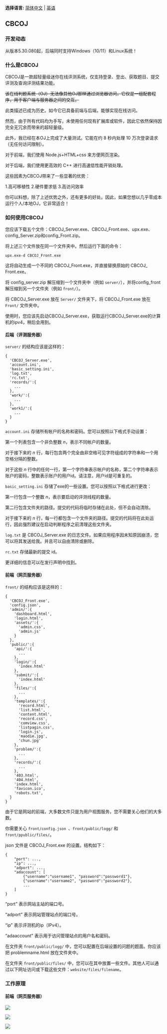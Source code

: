 **选择语言:** [简体中文](README.md) | [英语](readme.en.md)

## CBCOJ

### 开发动态

从版本5.30.080起，后端同时支持Windows（10/11）和Linux系统！

### 什么是CBCOJ

CBCOJ是一款超轻量级迷你在线评测系统，仅支持登录、登出、获取题目、提交评测及查询评测结果功能。

~~该在线判题系统（OJ）无法像其他OJ那样通过浏览器访问，它仅是一组配套程序，用于客户端与服务器之间的交互。~~

此类描述已成为历史。如今它已具备前端与后端，能够实现在线访问。

然而，由于所有代码均为手写，未使用任何现有扩展库或软件，因此它依然保持因完全无冗余而带来的超轻量级。

此外，我已经在本OJ上完成了大量测试。它能在约 8 秒内处理 10 万次登录请求（无任何访问限制）。

对于前端，我们使用 Node.js+HTML+css 来方便网页渲染。

对于后端，我们使用更高效的 C++ 进行高速低性能开销处理。

这些因素为CBCOJ带来了一些显著的优势：

1.高可移植性
2.硬件要求低
3.高访问效率

你可以料想，除了上述优势之外，还有更多的好处。因此，如果您想以几乎零成本运行个人/本地OJ，它非常适合！

### 如何使用CBCOJ

您应该下载五个文件：CBCOJ_Server.exe、CBCOJ_Front.exe、upx.exe、config_Server.zip和config_Front.zip。

将上述三个文件放在同一个文件夹中。然后运行下面的命令：

`upx.exe-d CBCOJ_Front.exe`

这将自动生成一个不同的 CBCOJ_Front.exe，并直接替换原始的 CBCOJ_ Front.exe。

将 config_server.zip 解压缩到一个文件夹中（例如 `server/`），并将config_front解压缩到另一个文件夹（例如 `front/`）。

将 CBCOJ_Server.exe 放在 `Server/` 文件夹下，将 CBCOJ_Front.exe 放在 `Front/` 文件夹中。

使用时，您应该先启动CBCOJ_Server.exe，获取运行CBCOJ_Server.exe的计算机的ipv4，稍后会用到。

#### 后端（评测服务器）

`server/` 的结构应该是这样的：

```plain
{
  'CBCOJ_Server.exe',
  'account.ini',
  'basic_setting.ini',
  'log.txt',
  'rc.txt',
  'records/':{
    ...
  },
  'work/':{
    ...
  },
  'work1/':{
    ...
  }
}
```

`account.ini` 存储所有帐户的名称和密码。您可以按照以下格式手动设置：

第一个列表包含一个非负整数 $n$，表示不同帐户的数量。

对于接下来的 $n$ 行，每行包含两个完全由非空格可见字符组成的字符串和一个用空格分隔的整数。

对于这些 $n$ 行中的任何一行，第一个字符串表示帐户的名称，第二个字符串表示账户的密码，整数表示账户的用户id。请注意，用户id是可重复的。

`basic_setting.ini` 存储了exe的一些设置。您可以按照以下格式进行更改：

第一行包含一个整数 $n$，表示要启动的评测线程的数量。

第二行包含文件夹的路径。提交的代码将临时存储在此处，但不会自动清除。

对于接下来的 $n$ 行，每一行都包含一个文件夹的路径。提交的代码将在此处运行，因此强烈建议在启动判断程序之前清理这些文件夹。

`log.txt` 是 CBCOJ_Server.exe 的日志文件。如果应用程序因未知原因崩溃，您可以将其发送给我。并且可以自由清除或删除。

`rc.txt` 存储最新的提交 id。

更详细的信息可以在发行声明中找到。

#### 前端（网页服务器）

`front/` 的结构应该是这样的：

```plain
{
  'CBCOJ_Front.exe',
  'config.json',
  'admin/':{
    'dashboard.html',
    'login.html',
    'assets/':{
      'admin.css',
      'admin.js'
    }
  },
  'public/':{
    'api/':{
      ...
    },
    'login/':{
      'index.html'
    },
    'submit/':{
      'index.html'
    },
    'files/':{
      ...
    },
    'templates/':{
      'record.html',
      'list.html',
      'content.html',
      'record.css',
      'comview.css',
      'listpagin.css',
      'login.js',
      'maodie.jpg',
      'chun.jpg'
    },
    'problem/':{
      ...
    },
    'records/':{
      ...
    },
    '403.html',
    '404.html',
    'index.html',
    'favicon.ico',
    'robots.txt',
  }
}
```

由于它是网站的前端，大多数文件只是为用户视图服务，您不需要关心他们的大多数。

你需要关心 `front/config.json `、`front/public/logg/` 和 `front/ppublic/files/`。

json 文件是 CBCOJ_Front.exe 的设置。结构如下：

```plain
{
	"port": ...,
	"ip": ...,
	"adport": ...,
	"adaccount": [
		{"username":"username1", "password":"password1"},
		{"username":"username2", "password":"password2"},
		...
	]
}
```

“port” 表示网站主站的端口号。

“adport” 表示网站管理站点的端口号。

“ip” 表示评测机的ip（IPv4）。

“adaaccount” 表示用于访问管理站点的用户名和密码。

在文件夹 `front/public/logg/` 中，您可以配置在后端设置的问题的题面。你应该把 problemname.html 放在文件夹中。

在文件夹 `front/public/files/` 中，您可以在其中放置一些文件。其他人可以通过以下网址访问或下载这些文件：`website/files/filename`。

### 工作原理

#### 前端（网页服务器）

![](https://raw.githubusercontent.com/chenyichen0420/CBCOJ/refs/heads/main/startprc.png)

![](https://raw.githubusercontent.com/chenyichen0420/CBCOJ/refs/heads/main/adminprc.png)

![](https://raw.githubusercontent.com/chenyichen0420/CBCOJ/refs/heads/main/mainprc.png)
